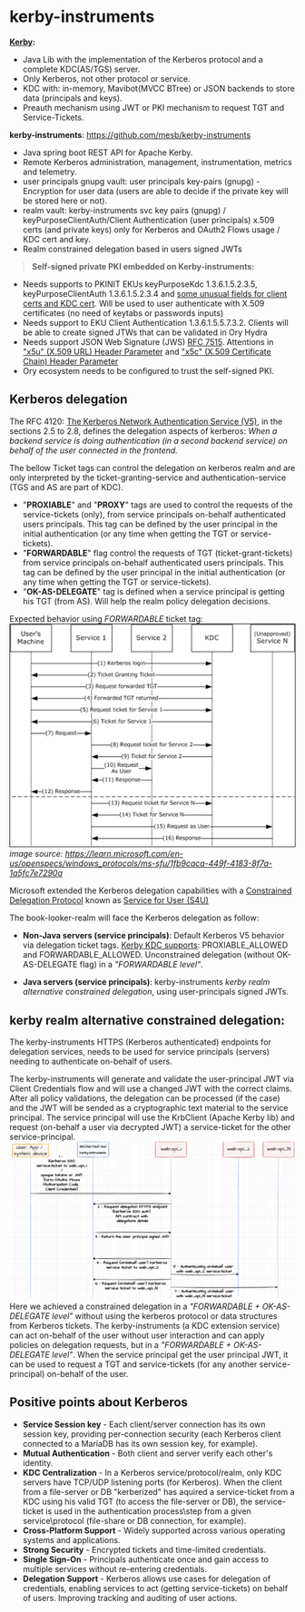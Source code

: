 # kerby-instruments

**[Kerby](https://directory.apache.org/kerby/):**
- Java Lib with the implementation of the Kerberos protocol and a complete KDC(AS/TGS) server.
- Only Kerberos, not other protocol or service.
- KDC with: in-memory, Mavibot(MVCC BTree) or JSON backends to store data (principals and keys).
- Preauth mechanism using JWT or PKI mechanism to request TGT and Service-Tickets.

**kerby-instruments**: https://github.com/mesb/kerby-instruments
- Java spring boot REST API for Apache Kerby.
- Remote Kerberos administration, management, instrumentation, metrics and telemetry.
- user principals gnupg vault: user principals key-pairs (gnupg) - Encryption for user data (users are able to decide if the private key will be stored here or not).
- realm vault: kerby-instruments svc key pairs (gnupg) / keyPurposeClientAuth/Client Authentication (user principals) x.509 certs (and private keys) only for 
Kerberos and OAuth2 Flows usage / KDC cert and key.
- Realm constrained delegation based in users signed JWTs
>**Self-signed private PKI embedded on Kerby-instruments:** 
- Needs supports to PKINIT EKUs keyPurposeKdc 1.3.6.1.5.2.3.5, keyPurposeClientAuth 1.3.6.1.5.2.3.4 and [some unusual fields for client certs and KDC cert](https://web.mit.edu/Kerberos/krb5-1.12/doc/admin/pkinit.html). Will be used to user authenticate with X.509 certificates (no need of keytabs or passwords inputs)
- Needs support to EKU Client Authentication 1.3.6.1.5.5.7.3.2. Clients will be able to create signed JTWs that can be validated in Ory Hydra
- Needs support JSON Web Signature (JWS) [RFC 7515](https://datatracker.ietf.org/doc/html/rfc7515). Attentions in ["x5u" (X.509 URL) Header Parameter](https://datatracker.ietf.org/doc/html/rfc7515#section-4.1.5) and ["x5c" (X.509 Certificate Chain) Header Parameter](https://datatracker.ietf.org/doc/html/rfc7515#section-4.1.6)
- Ory ecosystem needs to be configured to trust the self-signed PKI.

## Kerberos delegation

The RFC 4120: [The Kerberos Network Authentication Service (V5)](https://datatracker.ietf.org/doc/html/rfc4120), in the sections 2.5 to 2.8, defines the delegation aspects of kerberos: *When a backend service is doing authentication (in a second backend service) on behalf of the user connected in the frontend.*

The bellow Ticket tags can control the delegation on kerberos realm and are only interpreted by the ticket-granting-service and authentication-service (TGS and AS are part of KDC). 

- "**PROXIABLE**" and "**PROXY**" tags are used to control the requests of the service-tickets (only), from service principals on-behalf authenticated users principals. This tag can be defined by the user principal in the initial authentication (or any time when getting the TGT or service-tickets).
- "**FORWARDABLE**" flag control the requests of TGT (ticket-grant-tickets) from service principals on-behalf authenticated users principals. This tag can be defined by the user principal in the initial authentication (or any time when getting the TGT or service-tickets).
- "**OK-AS-DELEGATE**" tag is defined when a service principal is getting his TGT (from AS). Will help the realm policy delegation decisions.

Expected behavior using *FORWARDABLE* ticket tag:
![](/docs/krb_delegation.png)
*image source: https://learn.microsoft.com/en-us/openspecs/windows_protocols/ms-sfu/1fb9caca-449f-4183-8f7a-1a5fc7e7290a*

Microsoft extended the Kerberos delegation capabilities with a [Constrained Delegation Protocol](https://learn.microsoft.com/en-us/windows-server/security/kerberos/kerberos-constrained-delegation-overview) known as [Service for User (S4U)](https://learn.microsoft.com/en-us/openspecs/windows_protocols/ms-sfu/3bff5864-8135-400e-bdd9-33b552051d94)

The book-looker-realm will face the Kerberos delegation as follow:

- **Non-Java servers (service principals)**: Default Kerberos V5 behavior via delegation ticket tags. [Kerby KDC supports](https://github.com/apache/directory-kerby/blob/trunk/kerby-kerb/kerb-server/src/main/java/org/apache/kerby/kerberos/kerb/server/KdcConfigKey.java): PROXIABLE_ALLOWED and FORWARDABLE_ALLOWED. Unconstrained delegation (without OK-AS-DELEGATE flag) in a *"FORWARDABLE level"*.

- **Java servers (service principals)**: kerby-instruments *kerby realm alternative constrained delegation*, using user-principals signed JWTs.

## kerby realm alternative constrained delegation:

The kerby-instruments HTTPS (Kerberos authenticated) endpoints for delegation services, needs to be used for service principals (servers) needing to authenticate on-behalf of users.

The kerby-instruments will generate and validate the user-principal JWT via Client Credentials flow and will use a changed JWT with the correct claims. After all policy validations, the delegation can be processed (if the case) and the JWT will be sended as a cryptographic text material to the service principal. The service principal will use the KrbClient (Apache Kerby lib) and request (on-behalf a user via decrypted JWT) a service-ticket for the other service-principal.
![](docs/alternative-constrained-delegation.png)
Here we achieved a constrained delegation in a *"FORWARDABLE + OK-AS-DELEGATE level"* without using the kerberos protocol or data structures from Kerberos tickets.
The kerby-instruments (a KDC extension service) can act on-behalf of the user without user interaction and can apply policies on delegation requests, but in a *"FORWARDABLE + OK-AS-DELEGATE level"*. When the service principal get the user principal JWT, it can be used to request a TGT and service-tickets (for any another service-principal) on-behalf of the user.

## Positive points about Kerberos

- **Service Session key** - Each client/server connection has its own session key, providing per-connection security (each Kerberos client connected to a MariaDB has its own session key, for example).
- **Mutual Authentication** - Both client and server verify each other's identity.
- **KDC Centralization** - In a Kerberos service/protocol/realm, only KDC servers have TCP/UDP listening ports (for Kerberos). When the client from a file-server or DB "kerberized" has aquired a service-ticket from a KDC using his valid TGT (to access the file-server or DB), the service-ticket is used in the authentication process\step from a given service\protocol (file-share or DB connection, for example).
- **Cross-Platform Support** - Widely supported across various operating systems and applications.
- **Strong Security** - Encrypted tickets and time-limited credentials.
- **Single Sign-On** - Principals authenticate once and gain access to multiple services without re-entering credentials.
- **Delegation Support** - Kerberos allows use cases for delegation of credentials, enabling services to act (getting service-tickets) on behalf of users. Improving tracking and auditing of user actions.